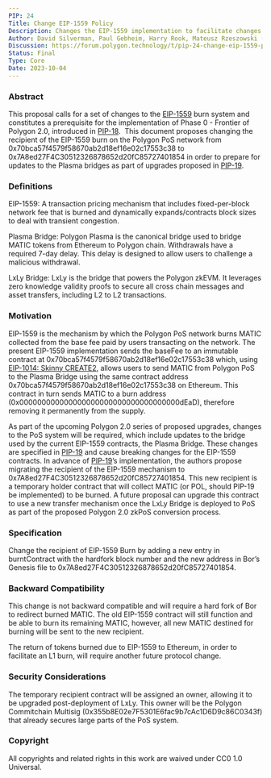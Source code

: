 ```yaml
---
PIP: 24
Title: Change EIP-1559 Policy
Description: Changes the EIP-1559 implementation to facilitate changes as introduced in PIP-18
Author: David Silverman, Paul Gebheim, Harry Rook, Mateusz Rzeszowski (@matrzeszowski)
Discussion: https://forum.polygon.technology/t/pip-24-change-eip-1559-policy/13007
Status: Final
Type: Core
Date: 2023-10-04
---
```


### Abstract

This proposal calls for a set of changes to the [EIP-1559](https://github.com/ethereum/EIPs/blob/master/EIPS/eip-1559.md) burn system and constitutes a prerequisite for the implementation of Phase 0 - Frontier of Polygon 2.0, introduced in [PIP-18](https://github.com/maticnetwork/Polygon-Improvement-Proposals/blob/main/PIPs/PIP-18.md).  This document proposes changing the recipient of the EIP-1559 burn on the Polygon PoS network from 0x70bca57f4579f58670ab2d18ef16e02c17553c38 to 0x7A8ed27F4C30512326878652d20fC85727401854 in order to prepare for updates to the Plasma bridges as part of upgrades proposed in [PIP-19](https://github.com/maticnetwork/Polygon-Improvement-Proposals/blob/main/PIPs/PIP-19.md).

### Definitions 

EIP-1559: A transaction pricing mechanism that includes fixed-per-block network fee that is burned and dynamically expands/contracts block sizes to deal with transient congestion.

Plasma Bridge: Polygon Plasma is the canonical bridge used to bridge MATIC tokens from Ethereum to Polygon chain. Withdrawals have a required 7-day delay. This delay is designed to allow users to challenge a malicious withdrawal.

LxLy Bridge: LxLy is the bridge that powers the Polygon zkEVM. It leverages zero knowledge validity proofs to secure all cross chain messages and asset transfers, including L2 to L2 transactions.

### Motivation

EIP-1559 is the mechanism by which the Polygon PoS network burns MATIC collected from the base fee paid by users transacting on the network. The present EIP-1559 implementation sends the baseFee   to an immutable contract at 0x70bca57f4579f58670ab2d18ef16e02c17553c38 which, using [EIP-1014: Skinny CREATE2](https://eips.ethereum.org/EIPS/eip-1014), allows users to send MATIC from Polygon PoS to the Plasma Bridge using the same contract address 0x70bca57f4579f58670ab2d18ef16e02c17553c38 on Ethereum. This contract in turn sends MATIC to a burn address (0x000000000000000000000000000000000000dEaD), therefore removing it permanently from the supply.

  
As part of the upcoming Polygon 2.0 series of proposed upgrades, changes to the PoS system will be required, which include updates to the bridge used by the current EIP-1559 contracts, the Plasma Bridge. These changes are specified in [PIP-19](https://github.com/maticnetwork/Polygon-Improvement-Proposals/blob/main/PIPs/PIP-19.md) and cause breaking changes for the EIP-1559 contracts. In advance of [PIP-19](https://github.com/maticnetwork/Polygon-Improvement-Proposals/blob/main/PIPs/PIP-19.md)’s implementation, the authors propose migrating the recipient of the EIP-1559 mechanism to 0x7A8ed27F4C30512326878652d20fC85727401854. This new recipient is a temporary holder contract that will collect MATIC (or POL, should PIP-19 be implemented) to be burned. A future proposal can upgrade this contract to use a new transfer mechanism once the LxLy Bridge is deployed to PoS as part of the proposed Polygon 2.0 zkPoS conversion process.

### Specification

Change the recipient of EIP-1559 Burn by adding a new entry in burntContract with the hardfork block number and the new address in Bor’s Genesis file to 0x7A8ed27F4C30512326878652d20fC85727401854.

### Backward Compatibility

This change is not backward compatible and will require a hard fork of Bor to redirect burned MATIC. The old EIP-1559 contract will still function and be able to burn its remaining MATIC, however, all new MATIC destined for burning will be sent to the new recipient.  

The return of tokens burned due to EIP-1559 to Ethereum, in order to facilitate an L1 burn, will require another future protocol change.

### Security Considerations

The temporary recipient contract will be assigned an owner, allowing it to be upgraded post-deployment of LxLy. This owner will be the Polygon Commitchain Multisig (0x355b8E02e7F5301E6fac9b7cAc1D6D9c86C0343f) that already secures large parts of the PoS system.

### Copyright

All copyrights and related rights in this work are waived under CC0 1.0 Universal.
